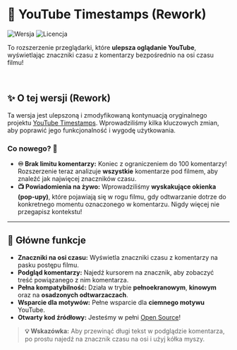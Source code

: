 # 🚀 YouTube Timestamps (Rework)

![Wersja](https://img.shields.io/badge/wersja-1.0.1-blue.svg)
![Licencja](https://img.shields.io/badge/licencja-Open%20Source-green.svg)

To rozszerzenie przeglądarki, które **ulepsza oglądanie YouTube**, wyświetlając znaczniki czasu z komentarzy bezpośrednio na osi czasu filmu!

<br>

## ✨ O tej wersji (Rework)

Ta wersja jest ulepszoną i zmodyfikowaną kontynuacją oryginalnego projektu [YouTube Timestamps](https://ris58h.github.io/youtube-timestamps/). Wprowadziliśmy kilka kluczowych zmian, aby poprawić jego funkcjonalność i wygodę użytkowania.

### Co nowego? 🔧

* **♾️ Brak limitu komentarzy:** Koniec z ograniczeniem do 100 komentarzy! Rozszerzenie teraz analizuje **wszystkie** komentarze pod filmem, aby znaleźć jak najwięcej znaczników czasu.
* **📺 Powiadomienia na żywo:** Wprowadziliśmy **wyskakujące okienka (pop-upy)**, które pojawiają się w rogu filmu, gdy odtwarzanie dotrze do konkretnego momentu oznaczonego w komentarzu. Nigdy więcej nie przegapisz kontekstu!

---

## 🎯 Główne funkcje

* **Znaczniki na osi czasu:** Wyświetla znaczniki czasu z komentarzy na pasku postępu filmu.
* **Podgląd komentarzy:** Najedź kursorem na znacznik, aby zobaczyć treść powiązanego z nim komentarza.
* **Pełna kompatybilność:** Działa w trybie **pełnoekranowym**, **kinowym** oraz na **osadzonych odtwarzaczach**.
* **Wsparcie dla motywów:** Pełne wsparcie dla **ciemnego motywu** YouTube.
* **Otwarty kod źródłowy:** Jesteśmy w pełni [Open Source](https://github.com/ris58h/youtube-timestamps)!

> **💡 Wskazówka:** Aby przewinąć długi tekst w podglądzie komentarza, po prostu najedź na znacznik czasu na osi i użyj kółka myszy.